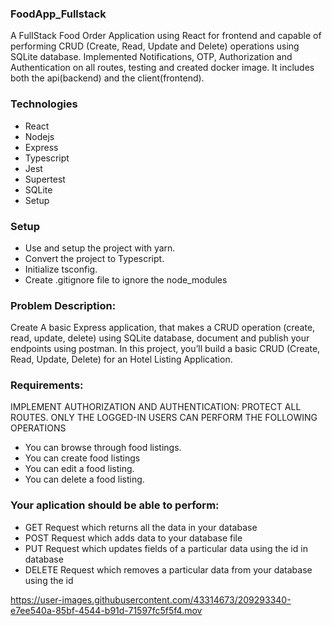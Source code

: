 ### FoodApp_Fullstack
A FulIStack Food Order Application using React for frontend and capable of performing CRUD (Create, Read, Update and Delete)  operations using SQLite database.  Implemented Notifications, OTP, Authorization and Authentication on all routes, testing and created docker image. It includes both the api(backend) and the client(frontend).

### Technologies
- React
- Nodejs
- Express
- Typescript
- Jest
- Supertest
- SQLite
- Setup

### Setup
- Use and setup the project with yarn.
- Convert the project to Typescript.
- Initialize tsconfig.
- Create .gitignore file to ignore the node_modules

### Problem Description:
Create A basic Express application, that makes a CRUD operation (create, read, update, delete) using SQLite database, document and publish your endpoints using postman. In this project, you’ll build a basic CRUD (Create, Read, Update, Delete) for an Hotel Listing Application.

### Requirements:
IMPLEMENT AUTHORIZATION AND AUTHENTICATION: PROTECT ALL ROUTES. ONLY THE LOGGED-IN USERS CAN PERFORM THE FOLLOWING OPERATIONS

- You can browse through food listings.
- You can create food listings
- You can edit a food listing.
- You can delete a food listing.

### Your aplication should be able to perform:
- GET Request which returns all the data in your database
- POST Request which adds data to your database file
- PUT Request which updates fields of a particular data using the id in database
- DELETE Request which removes a particular data from your database using the id

https://user-images.githubusercontent.com/43314673/209293340-e7ee540a-85bf-4544-b91d-71597fc5f5f4.mov

